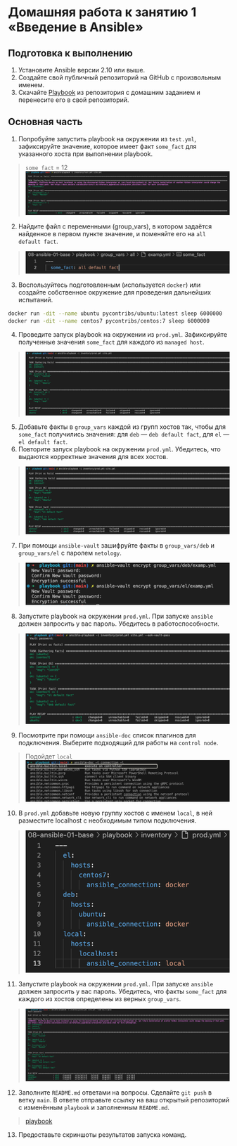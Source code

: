 # Домашняя работа к занятию 1 «Введение в Ansible»

## Подготовка к выполнению

1. Установите Ansible версии 2.10 или выше.
2. Создайте свой публичный репозиторий на GitHub с произвольным именем.
3. Скачайте [Playbook](./playbook/) из репозитория с домашним заданием и перенесите его в свой репозиторий.

## Основная часть

1. Попробуйте запустить playbook на окружении из `test.yml`, зафиксируйте значение, которое имеет факт `some_fact` для указанного хоста при выполнении playbook.

> `some_fact` = 12
> ![some fact](img/01.png)

2. Найдите файл с переменными (group_vars), в котором задаётся найденное в первом пункте значение, и поменяйте его на `all default fact`.

> ![](img/02.png)

3. Воспользуйтесь подготовленным (используется `docker`) или создайте собственное окружение для проведения дальнейших испытаний.

```sh
docker run -dit --name ubuntu pycontribs/ubuntu:latest sleep 6000000 
docker run -dit --name centos7 pycontribs/centos:7 sleep 6000000
```

4. Проведите запуск playbook на окружении из `prod.yml`. Зафиксируйте полученные значения `some_fact` для каждого из `managed host`.

> ![](img/04.png)

5. Добавьте факты в `group_vars` каждой из групп хостов так, чтобы для `some_fact` получились значения: для `deb` — `deb default fact`, для `el` — `el default fact`.
6.  Повторите запуск playbook на окружении `prod.yml`. Убедитесь, что выдаются корректные значения для всех хостов.

> ![](img/06.png)

7. При помощи `ansible-vault` зашифруйте факты в `group_vars/deb` и `group_vars/el` с паролем `netology`.

> ![](img/07.png)

8. Запустите playbook на окружении `prod.yml`. При запуске `ansible` должен запросить у вас пароль. Убедитесь в работоспособности.

> ![](img/08.png)

9.  Посмотрите при помощи `ansible-doc` список плагинов для подключения. Выберите подходящий для работы на `control node`.

> Подойдет `local`
> ![](img/09.png)

10.  В `prod.yml` добавьте новую группу хостов с именем  `local`, в ней разместите localhost с необходимым типом подключения.

> ![](img/10.png)

11. Запустите playbook на окружении `prod.yml`. При запуске `ansible` должен запросить у вас пароль. Убедитесь, что факты `some_fact` для каждого из хостов определены из верных `group_vars`.

> ![](img/11.png)

12. Заполните `README.md` ответами на вопросы. Сделайте `git push` в ветку `main`. В ответе отправьте ссылку на ваш открытый репозиторий с изменённым `playbook` и заполненным `README.md`.

> [playbook](playbook/)

13. Предоставьте скриншоты результатов запуска команд.

